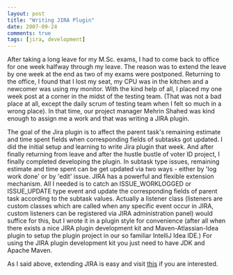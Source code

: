 ```yaml
---
layout: post
title: "Writing JIRA Plugin"
date: 2007-09-24
comments: true
tags: [jira, development]
---
```


After taking a long leave for my M.Sc. exams, I had to come back to office for one week halfway through my leave. The reason was to extend the leave by one week at the end as two of my exams were postponed. Returning to the office, I found that I lost my seat, my CPU was in the kitchen and a newcomer was using my monitor. With the kind help of all, I placed my one week post at a corner in the midst of the testing team. (That was not a bad place at all, except the daily scrum of testing team when I felt so much in a wrong place). In that time, our project manager Mehrin Shahed was kind enough to assign me a work and that was writing a JIRA plugin.

<!--break-->

The goal of the Jira plugin is to affect the parent task\'s remaining estimate and time spent fields when corresponding fields of subtasks got updated. I did the initial setup and learning to write Jira plugin that week. And after finally returning from leave and after the hustle bustle of voter ID project, I finally completed developing the plugin. In subtask type issues, remaining estimate and time spent can be get updated via two ways - either by \'log work done\' or by \'edit\' issue. JIRA has a powerful and flexible extension mechanism. All I needed is to catch an ISSUE_WORKLOGGED or ISSUE_UPDATE type event and update the corresponding fields of parent task according to the subtask values. Actually a listener class (listeners are custom classes which are called when any specific event occur in JIRA, custom listeners can be registered via JIRA administration panel) would suffice for this, but I wrote it in a plugin style for convenience (after all when there exists a nice JIRA plugin development kit and Maven-Atlassian-Idea plugin to setup the plugin project in our so familiar IntelliJ Idea IDE.) For using the JIRA plugin development kit you just need to have JDK and Apache Maven.

As I said above, extending JIRA is easy and visit [this](https://developer.atlassian.com/jiradev/getting-started) if you are interested.